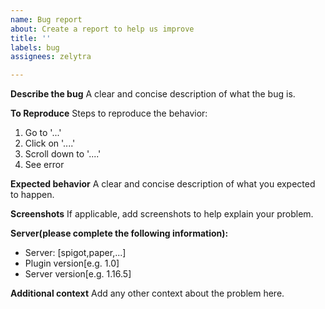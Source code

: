```yaml
---
name: Bug report
about: Create a report to help us improve
title: ''
labels: bug
assignees: zelytra

---
```


**Describe the bug**
A clear and concise description of what the bug is.

**To Reproduce**
Steps to reproduce the behavior:
1. Go to '...'
2. Click on '....'
3. Scroll down to '....'
4. See error

**Expected behavior**
A clear and concise description of what you expected to happen.

**Screenshots**
If applicable, add screenshots to help explain your problem.

**Server(please complete the following information):**
 - Server: [spigot,paper,...]
 - Plugin version[e.g. 1.0]
 - Server version[e.g. 1.16.5]


**Additional context**
Add any other context about the problem here.
